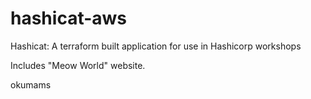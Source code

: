 # hashicat-aws
Hashicat: A terraform built application for use in Hashicorp workshops

Includes "Meow World" website.

okumams

